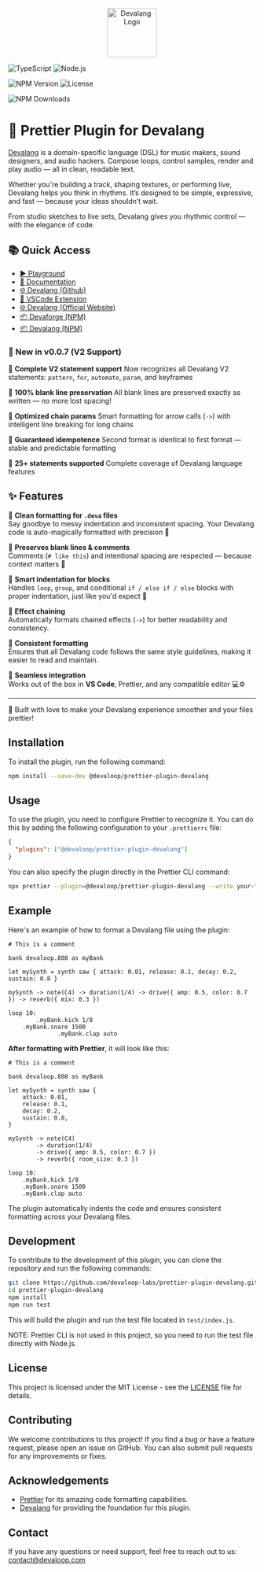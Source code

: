 <div align="center">
    <img src="https://devalang.com/images/devalang-logo-min.png" alt="Devalang Logo" width="100" />
</div>

![TypeScript](https://img.shields.io/badge/Built%20with-TypeScript-blue?logo=typescript)
![Node.js](https://img.shields.io/badge/Node.js-18%2B-brightgreen?logo=node.js)

![NPM Version](https://img.shields.io/npm/v/@devaloop/prettier-plugin-devalang)
![License](https://img.shields.io/github/license/devaloop-labs/prettier-plugin-devalang)

![NPM Downloads](https://img.shields.io/npm/dt/@devaloop/prettier-plugin-devalang)

# 🦊 Prettier Plugin for Devalang

[Devalang](https://devalang.com) is a domain-specific language (DSL) for music makers, sound designers, and audio hackers.
Compose loops, control samples, render and play audio — all in clean, readable text.

Whether you're building a track, shaping textures, or performing live, Devalang helps you think in rhythms. It’s designed to be simple, expressive, and fast — because your ideas shouldn’t wait.

From studio sketches to live sets, Devalang gives you rhythmic control — with the elegance of code.

## 📚 Quick Access

- [▶️ Playground](https://playground.devalang.com)
- [📖 Documentation](https://docs.devalang.com)
- [🌐 Devalang (Github)](https://github.com/devaloop-labs/devalang)
- [🧩 VSCode Extension](https://marketplace.visualstudio.com/items?itemName=devaloop.devalang-vscode)
- [🌐 Devalang (Official Website)](https://devalang.com)
- [📦 Devaforge (NPM)](https://www.npmjs.com/package/@devaloop/devaforge)
- [📦 Devalang (NPM)](https://www.npmjs.com/package/@devaloop/devalang)

### 🚀 New in v0.0.7 (V2 Support)

🎯 **Complete V2 statement support**
Now recognizes all Devalang V2 statements: `pattern`, `for`, `automate`, `param`, and keyframes

🎯 **100% blank line preservation**
All blank lines are preserved exactly as written — no more lost spacing!

🎯 **Optimized chain params**
Smart formatting for arrow calls (`->`) with intelligent line breaking for long chains

🎯 **Guaranteed idempotence**
Second format is identical to first format — stable and predictable formatting

🎯 **25+ statements supported**
Complete coverage of Devalang language features

## ✨ Features

🔹 **Clean formatting for `.deva` files**  
Say goodbye to messy indentation and inconsistent spacing. Your Devalang code is auto-magically formatted with precision 🧹

🔸 **Preserves blank lines & comments**  
Comments (`# like this`) and intentional spacing are respected — because context matters 💬

🔹 **Smart indentation for blocks**  
Handles `loop`, `group`, and conditional `if / else if / else` blocks with proper indentation, just like you'd expect 🧠

🔸 **Effect chaining**  
Automatically formats chained effects (`->`) for better readability and consistency.

🔹 **Consistent formatting**  
Ensures that all Devalang code follows the same style guidelines, making it easier to read and maintain.

🔸 **Seamless integration**  
Works out of the box in **VS Code**, Prettier, and any compatible editor 💻⚙️

---

🧩 Built with love to make your Devalang experience smoother and your files prettier!

## Installation

To install the plugin, run the following command:

```bash
npm install --save-dev @devaloop/prettier-plugin-devalang
```

## Usage

To use the plugin, you need to configure Prettier to recognize it. You can do this by adding the following configuration to your `.prettierrc` file:

```json
{
  "plugins": ["@devaloop/prettier-plugin-devalang"]
}
```

You can also specify the plugin directly in the Prettier CLI command:

```bash
npx prettier --plugin=@devaloop/prettier-plugin-devalang --write your-file.deva
```

## Example

Here's an example of how to format a Devalang file using the plugin:

```deva
# This is a comment

bank devaloop.808 as myBank

let mySynth = synth saw { attack: 0.01, release: 0.1, decay: 0.2, sustain: 0.8 }

mySynth -> note(C4) -> duration(1/4) -> drive({ amp: 0.5, color: 0.7 }) -> reverb({ mix: 0.3 })

loop 10:
        .myBank.kick 1/8
    .myBank.snare 1500
              .myBank.clap auto
```

**After formatting with Prettier**, it will look like this:

```deva
# This is a comment

bank devaloop.808 as myBank

let mySynth = synth saw {
    attack: 0.01,
    release: 0.1,
    decay: 0.2,
    sustain: 0.8,
}

mySynth -> note(C4) 
        -> duration(1/4) 
        -> drive({ amp: 0.5, color: 0.7 }) 
        -> reverb({ room_size: 0.3 })

loop 10:
    .myBank.kick 1/8
    .myBank.snare 1500
    .myBank.clap auto
```

The plugin automatically indents the code and ensures consistent formatting across your Devalang files.

## Development

To contribute to the development of this plugin, you can clone the repository and run the following commands:

```bash
git clone https://github.com/devaloop-labs/prettier-plugin-devalang.git
cd prettier-plugin-devalang
npm install
npm run test
```

This will build the plugin and run the test file located in `test/index.js`.

NOTE: Prettier CLI is not used in this project, so you need to run the test file directly with Node.js.

## License

This project is licensed under the MIT License - see the [LICENSE](https://github.com/devaloop/prettier-plugin-devalang/blob/main/LICENSE) file for details.

## Contributing

We welcome contributions to this project! If you find a bug or have a feature request, please open an issue on GitHub. You can also submit pull requests for any improvements or fixes.

## Acknowledgements

- [Prettier](https://prettier.io/) for its amazing code formatting capabilities.
- [Devalang](https://github.com/devaloop/devalang) for providing the foundation for this plugin.

## Contact

If you have any questions or need support, feel free to reach out to us: [contact@devaloop.com](mailto:contact@devaloop.com)
